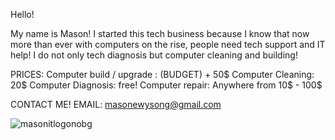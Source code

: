 Hello!

My name is Mason!
I started this tech business because I know that now more than ever with computers on the rise, people need tech support and IT help!
I do not only tech diagnosis but computer cleaning and building!
                                                        
       
PRICES: Computer build / upgrade : (BUDGET) + 50$
Computer Cleaning: 20$
Computer Diagnosis: free!
Computer repair: Anywhere from 10$ - 100$


CONTACT ME!
EMAIL: masonewysong@gmail.com 

                                                                         
![masonitlogonobg](https://user-images.githubusercontent.com/103337450/162596388-2beb266d-f42a-48b6-a5fe-eff877dced78.png)
